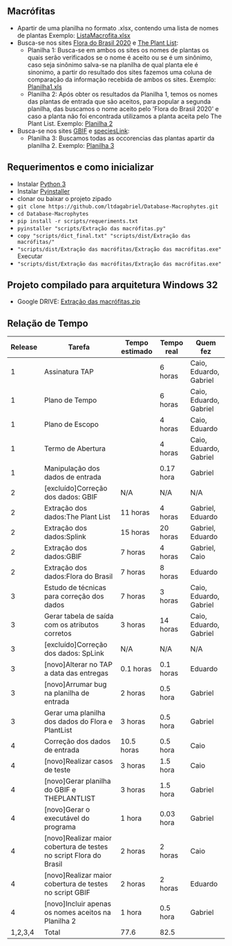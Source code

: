 ## Macrófitas
 - Apartir de uma planilha no formato .xlsx, contendo uma lista de nomes de plantas Exemplo: [ListaMacrofita.xlsx](https://drive.google.com/open?id=1fA6JNh1JR7GgCHdb0Iz2Ukn64kER3t5x)
 - Busca-se nos sites [Flora do Brasil 2020](http://floradobrasil.jbrj.gov.br/reflora/listaBrasil/PrincipalUC/PrincipalUC.do;jsessionid=9E74D968268C52C66B2E2EB0FFB82B96) e [The Plant List](http://www.theplantlist.org/):
      + Planilha 1: Busca-se em ambos os sites os nomes de plantas os quais serão verificados se o nome é aceito ou se é um sinônimo, caso seja sinônimo salva-se na planilha de qual planta ele é sinonimo, a partir do resultado dos sites fazemos uma coluna de comparação da informação recebida de ambos os sites. Exemplo: [Planilha1.xls](https://drive.google.com/open?id=1nMqeB6XsE3pa2GnyGkm7MOuJW1OrZAqi)
      + Planilha 2: Após obter os resultados da Planilha 1, temos os nomes das plantas de entrada que são aceitos, para popular a segunda planilha, das buscamos o nome aceito pelo 'Flora do Brasil 2020' e caso a planta não foi encontrada utilizamos a planta aceita pelo The Plant List. Exemplo: [Planilha 2](https://drive.google.com/open?id=1LsiR5USOr9cncUSnRav3oPQpg9FkHSA8)
 - Busca-se nos sites [GBIF](https://www.gbif.org/) e [speciesLink](http://splink.cria.org.br/):
      + Planilha 3: Buscamos todas as occorencias das plantas apartir da planilha 2. Exemplo: [Planilha 3](https://drive.google.com/open?id=1NAAeLY_DM8izMAIgykjJIWw3LNwLdIUo)
## Requerimentos e como inicializar
 - Instalar [Python 3](https://www.python.org/downloads/)
 - Instalar [Pyinstaller](https://sourceforge.net/projects/pywin32/files/)
 - clonar ou baixar o projeto zipado
 - `git clone https://github.com/ltdagabriel/Database-Macrophytes.git`
 - `cd Database-Macrophytes`
 - `pip install -r scripts/requeriments.txt`
 - `pyinstaller "scripts/Extração das macrófitas.py"`
 - `copy "scripts/dict_final.txt" "scripts/dist/Extração das macrófitas/"`
 - `"scripts/dist/Extração das macrófitas/Extração das macrófitas.exe"`
 Executar
 - `"scripts/dist/Extração das macrófitas/Extração das macrófitas.exe"`

## Projeto compilado para arquitetura Windows 32
- Google DRIVE: [Extração das macrófitas.zip](https://drive.google.com/open?id=1XQ3fnZDMxEqzEO-Tt_RQwQ8-ErOVf1P0)

## Relação de Tempo
| Release | Tarefa                             | Tempo estimado | Tempo real    | Quem fez               |
|---------|------------------------------------|----------------|---------------|------------------------|
| 1       | Assinatura TAP                     |                | 6 horas       | Caio, Eduardo, Gabriel |
| 1       | Plano de Tempo                     |                | 6 horas       | Caio, Eduardo, Gabriel |
| 1       | Plano de Escopo                    |                | 4 horas       | Caio, Eduardo          |
| 1       | Termo de Abertura                  |                | 4 horas       | Caio, Eduardo, Gabriel |
| 1       | Manipulação dos dados de entrada   |                | 0.17 hora    | Gabriel                |
| 2       | [excluído]Correção dos dados: GBIF           | N/A  | N/A | N/A     |
| 2       | Extração dos dados:The Plant List  | 11 horas       | 4 horas       | Gabriel, Eduardo       |
| 2       | Extração dos dados:Splink          | 15 horas       | 20 horas      | Gabriel, Eduardo       |
| 2       | Extração dos dados:GBIF            | 7 horas        | 4 horas       | Gabriel, Caio          |
| 2       | Extração dos dados:Flora do Brasil | 7 horas             | 8 horas            | Eduardo      |
| 3       | Estudo de técnicas para correção dos dados | 7 horas | 3 horas | Caio, Eduardo, Gabriel |
| 3       | Gerar tabela de saída com os atributos corretos | 3 horas | 14 horas | Caio, Eduardo, Gabriel |
| 3       | [excluído]Correção dos dados: SpLink | N/A | N/A | N/A |
| 3       | [novo]Alterar no TAP a data das entregas | 0.1 horas | 0.1 horas | Eduardo |
| 3       | [novo]Arrumar bug na planilha de entrada | 2 horas | 0.5 hora | Gabriel |
| 3       | Gerar uma planilha dos dados do Flora e PlantList | 3 horas | 0.5 hora | Gabriel |
| 4 | Correção dos dados de entrada | 10.5 horas | 0.5 hora | Caio |
| 4 | [novo]Realizar casos de teste | 3 horas | 1.5 hora | Caio |
| 4 | [novo]Gerar planilha do GBIF e THEPLANTLIST | 3 horas | 1.5 hora | Gabriel |
| 4 | [novo]Gerar o executável do programa | 1 hora | 0.03 hora | Gabriel |
| 4 | [novo]Realizar maior cobertura de testes no script Flora do Brasil | 2 horas | 2 horas | Caio |
| 4 | [novo]Realizar maior cobertura de testes no script GBIF | 2 horas | 2 horas | Eduardo |
| 4 | [novo]Incluir apenas os nomes aceitos na Planilha 2 | 1 hora | 0.5 hora | Gabriel |
|1,2,3,4|Total|77.6|82.5||

